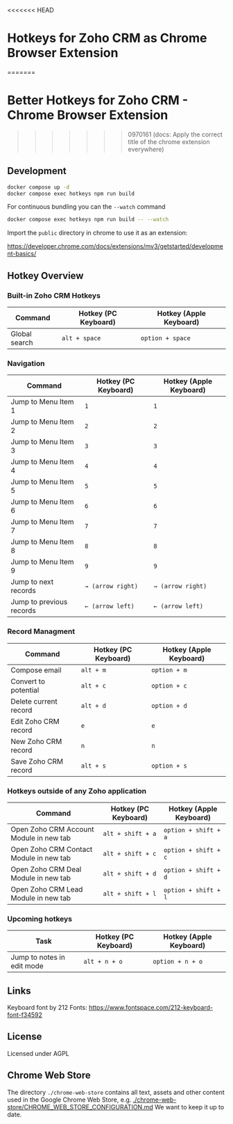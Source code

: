 <<<<<<< HEAD

# Hotkeys for Zoho CRM as Chrome Browser Extension

=======

# Better Hotkeys for Zoho CRM - Chrome Browser Extension

> > > > > > > 0970161 (docs: Apply the correct title of the chrome extension everywhere)

## Development

```bash
docker compose up -d
docker compose exec hotkeys npm run build
```

For continuous bundling you can the `--watch` command

```bash
docker compose exec hotkeys npm run build -- --watch
```

Import the `public` directory in chrome to use it as an extension:

https://developer.chrome.com/docs/extensions/mv3/getstarted/development-basics/

## Hotkey Overview

### Built-in Zoho CRM Hotkeys

| Command       | Hotkey (PC Keyboard) | Hotkey (Apple Keyboard) |
| ------------- | -------------------- | ----------------------- |
| Global search | `alt + space`        | `option + space`        |

### Navigation

| Command                  | Hotkey (PC Keyboard) | Hotkey (Apple Keyboard) |
| ------------------------ | -------------------- | ----------------------- |
| Jump to Menu Item 1      | `1`                  | `1`                     |
| Jump to Menu Item 2      | `2`                  | `2`                     |
| Jump to Menu Item 3      | `3`                  | `3`                     |
| Jump to Menu Item 4      | `4`                  | `4`                     |
| Jump to Menu Item 5      | `5`                  | `5`                     |
| Jump to Menu Item 6      | `6`                  | `6`                     |
| Jump to Menu Item 7      | `7`                  | `7`                     |
| Jump to Menu Item 8      | `8`                  | `8`                     |
| Jump to Menu Item 9      | `9`                  | `9`                     |
| Jump to next records     | `→ (arrow right)`    | `→ (arrow right)`       |
| Jump to previous records | `← (arrow left)`     | `← (arrow left)`        |

### Record Managment

| Command               | Hotkey (PC Keyboard) | Hotkey (Apple Keyboard) |
| --------------------- | -------------------- | ----------------------- |
| Compose email         | `alt + m`            | `option + m`            |
| Convert to potential  | `alt + c`            | `option + c`            |
| Delete current record | `alt + d`            | `option + d`            |
| Edit Zoho CRM record  | `e`                  | `e`                     |
| New Zoho CRM record   | `n`                  | `n`                     |
| Save Zoho CRM record  | `alt + s`            | `option + s`            |

### Hotkeys outside of any Zoho application

| Command                                 | Hotkey (PC Keyboard) | Hotkey (Apple Keyboard) |
| --------------------------------------- | -------------------- | ----------------------- |
| Open Zoho CRM Account Module in new tab | `alt + shift + a`    | `option + shift + a`    |
| Open Zoho CRM Contact Module in new tab | `alt + shift + c`    | `option + shift + c`    |
| Open Zoho CRM Deal Module in new tab    | `alt + shift + d`    | `option + shift + d`    |
| Open Zoho CRM Lead Module in new tab    | `alt + shift + l`    | `option + shift + l`    |

### Upcoming hotkeys

| Task                       | Hotkey (PC Keyboard) | Hotkey (Apple Keyboard) |
| -------------------------- | -------------------- | ----------------------- |
| Jump to notes in edit mode | `alt + n + o`        | `option + n + o`        |

## Links

Keyboard font by 212 Fonts: https://www.fontspace.com/212-keyboard-font-f34592

## License

Licensed under AGPL

## Chrome Web Store

The directory `./chrome-web-store` contains all text, assets and other content used in the Google Chrome Web Store, e.g. [./chrome-web-store/CHROME_WEB_STORE_CONFIGURATION.md](./chrome-web-store/CHROME_WEB_STORE_CONFIGURATION.md) We want to keep it up to date.
